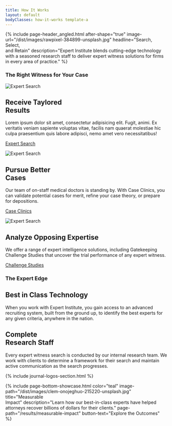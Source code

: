 ```yaml
---
title: How It Works
layout: default
bodyClasses: how-it-works template-a
---
```


{% include page-header_angled.html after-shape="true" image-url="/dist/images/rawpixel-384899-unsplash.jpg" headline="Search, Select,<br> and Retain" description="Expert Institute blends cutting-edge technology with a seasoned research staff to deliver expert witness solutions for firms in every area of practice." %}

<section class="section padded-bottom">
    <div class="site-wrapper">
        <h3 class="section-label">The Right Witness for Your Case</h3>
        <div class="section-content">            
            <div class="module-item-showcase animate-in-series">
                <div class="item animation-item col-md-1-3">
                    <div class="item-image">
                        <img src="/dist/images/search-search.svg" alt="Expert Search">
                    </div>
                    <h2 class="item-title">Receive Taylored<br> Results</h2>
                    <p class="item-text">Lorem ipsum dolor sit amet, consectetur adipisicing elit. Fugit, animi. Ex veritatis veniam sapiente voluptas vitae, facilis nam quaerat molestiae hic culpa praesentium quis labore adipisci, nemo amet vero necessitatibus!</p>
                    <p class="item-cta"><a href="/services/expert-witness-search" class="button">Expert Search</a></p>
                </div>
                <div class="item animation-item col-md-1-3">
                    <div class="item-image">
                        <img src="/dist/images/search-select.svg" alt="Expert Search">
                    </div>
                    <h2 class="item-title">Pursue Better<br> Cases</h2>
                    <p class="item-text">Our team of on-staff medical doctors is standing by. With Case Clinics, you can validate potential cases for merit, refine your case theory, or prepare for depositions.</p>
                    <p class="item-cta"><a href="/services/case-clinics" class="button">Case Clinics</a></p>
                </div>
                <div class="item animation-item col-md-1-3">
                    <div class="item-image">
                        <img src="/dist/images/search-retain.svg" alt="Expert Search">
                    </div>
                    <h2 class="item-title">Analyze Opposing Expertise</h2>
                    <p class="item-text">We offer a range of expert intelligence solutions, including Gatekeeping Challenge Studies that uncover the trial performance of any expert witness.</p>
                    <p class="item-cta"><a href="/services/challenge-studies" class="button">Challenge Studies</a></p>
                </div>
            </div>
        </div>
    </div>
</section>

<div class="section centered-text-section">
    <div class="site-wrapper">
        <h3 class="section-label">The Expert Edge</h3>
        <div class="section-content">
            <h2 class="section-title animate-in">Best in Class Technology</h2>
            <p class="animate-in">When you work with Expert Institute, you gain access to an advanced recruiting system, built from the ground up, to identify the best experts for any given criteria, anywhere in the nation. </p>
        </div>
        <div class="section-content">
            <h2 class="section-title animate-in">Complete<br> Research Staff</h2>
            <p class="animate-in">Every expert witness search is conducted by our internal research team. We work with clients to determine a framework for their search and maintain active communication as the search progresses.</p>
        </div>
    </div>
</div>

{% include journal-logos-section.html %}

{% include page-bottom-showcase.html color="teal" image-path="/dist/images/clem-onojeghuo-215220-unsplash.jpg" title="Measurable<br> Impact" description="Learn how our best-in-class experts have helped attorneys recover billions of dollars for their clients." page-path="/results/measurable-impact" button-text="Explore the Outcomes" %}